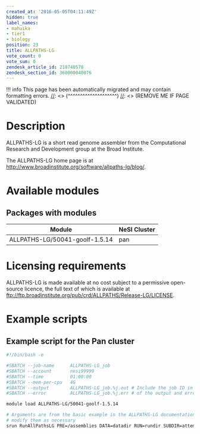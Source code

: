 ```yaml
---
created_at: '2016-05-05T04:11:49Z'
hidden: true
label_names:
- mahuika
- tier1
- biology
position: 23
title: ALLPATHS-LG
vote_count: 0
vote_sum: 0
zendesk_article_id: 218740578
zendesk_section_id: 360000040076
---
```




[//]: <> (REMOVE ME IF PAGE VALIDATED)
[//]: <> (vvvvvvvvvvvvvvvvvvvv)
!!! info
    This page has been automatically migrated and may contain formatting errors.
[//]: <> (^^^^^^^^^^^^^^^^^^^^)
[//]: <> (REMOVE ME IF PAGE VALIDATED)

<!-- The above lines, specifying the category, section and title, must be
present and always comprising the first three lines of the article. -->

# Description

ALLPATHS-LG is a short read genome assembler from the Computational
Research and Development group at the Broad Institute.

The ALLPATHS-LG home page is at
<http://www.broadinstitute.org/software/allpaths-lg/blog/>.

# Available modules

## Packages with modules

<table>
<thead>
<tr class="header">
<th>Module</th>
<th>NeSI Cluster</th>
</tr>
</thead>
<tbody>
<tr class="odd">
<td>ALLPATHS-LG/50041-goolf-1.5.14</td>
<td>pan</td>
</tr>
</tbody>
</table>

# Licensing requirements

ALLPATHS-LG is made available at no cost subject to a permissive
open-source licence, the full text of which is available at
<ftp://ftp.broadinstitute.org/pub/crd/ALLPATHS/Release-LG/LICENSE>.

# Example scripts

## Example script for the Pan cluster

``` bash
#!/bin/bash -e

#SBATCH --job-name      ALLPATHS-LG_job
#SBATCH --account       nesi99999
#SBATCH --time          01:00:00
#SBATCH --mem-per-cpu   4G
#SBATCH --output        ALLPATHS-LG_job.%j.out # Include the job ID in the names
#SBATCH --error         ALLPATHS-LG_job.%j.err # of the output and error files

module load ALLPATHS-LG/50041-goolf-1.5.14

# Arguments are from the basic example in the ALLPATHS-LG documentation; please
# modify them as necessary
srun RunAllPathsLG PRE=/assemblies DATA=datadir RUN=rundir SUBDIR=attempt1
```
